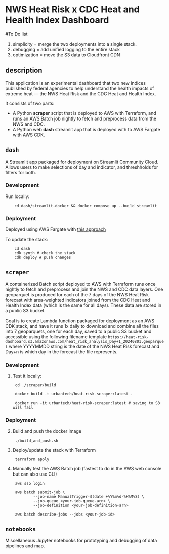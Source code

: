 # NWS Heat Risk x CDC Heat and Health Index Dashboard

#To Do list

1. simplicity = merge the two deployments into a single stack.
2. debugging = add unified logging to the entire stack
3. optimization = move the S3 data to Cloudfront CDN

## description

This application is an experimental dashboard that two new indices published by federal agencies to help understand the health impacts of extreme heat — the NWS Heat Risk and the CDC Heat and Health Index.

It consists of two parts:

- A Python **scraper** script that is deployed to AWS with Terraform, and runs an AWS Batch job nightly to fetch and preprocess data from the NWS and CDC.
- A Python web **dash** streamlit app that is deployed with to AWS Fargate with AWS CDK.


## `dash`

A Streamlit app packaged for deployment on Streamlit Community Cloud. Allows users to make selections of day and indicator, and threshholds for filters for both.

### Development

Run locally:

        cd dash/streamlit-docker && docker compose up --build streamlit

### Deployment

Deployed using AWS Fargate with [this approach](https://github.com/tzaffi/streamlit-cdk-fargate)

To update the stack:

        cd dash
        cdk synth # check the stack
        cdk deploy # push changes

## `scraper`

A containerized Batch script deployed to AWS with Terraform runs once nightly to fetch and preprocess and join the NWS and CDC data layers. One geoparquet is produced for each of the 7 days of the NWS Heat Risk forecast with area-weighted indicators joined from the CDC Heat and Health Index data (which is the same for all days). These data are stored in a public S3 bucket.

Goal is to create Lambda function packaged for deployment as an AWS CDK stack, and have it runs 1x daily to download and combine all the files into 7 geoparquets, one for each day, saved to a public S3 bucket and accessible using the following filename template `https://heat-risk-dashboard.s3.amazonaws.com/heat_risk_analysis_Day+1_20240801.geoparquet` where YYYYMMDD string is the date of the NWS Heat Risk forecast and Day+n is which day in the forecast the file represents.

### Development

1. Test it locally:
        
        cd ./scraper/build
        
        docker build -t urbantech/heat-risk-scraper:latest .
        
        docker run -it urbantech/heat-risk-scraper:latest # saving to S3 will fail


### Deployment

2. Build and push the docker image

        ./build_and_push.sh


3. Deploy/update the stack with Terraform

        terraform apply

4. Manually test the AWS Batch job (fastest to do in the AWS web console but can also use CLI)

        aws sso login
        
        aws batch submit-job \
                --job-name ManualTrigger-$(date +%Y%m%d-%H%M%S) \
                --job-queue <your-job-queue-arn> \
                --job-definition <your-job-definition-arn>

        aws batch describe-jobs --jobs <your-job-id>



## `notebooks`

Miscellaneous Jupyter notebooks for prototyping and debugging of data pipelines and map.